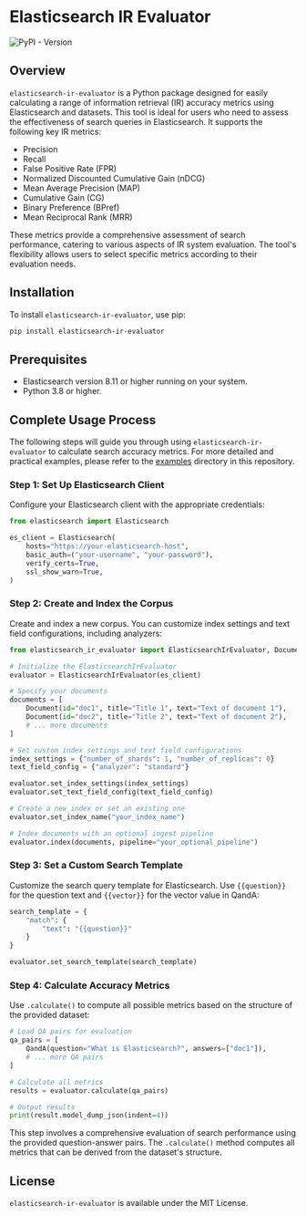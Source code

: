 # Elasticsearch IR Evaluator

![PyPI - Version](https://img.shields.io/pypi/v/elasticsearch-ir-evaluator?color=blue)

## Overview

`elasticsearch-ir-evaluator` is a Python package designed for easily calculating a range of information retrieval (IR) accuracy metrics using Elasticsearch and datasets. This tool is ideal for users who need to assess the effectiveness of search queries in Elasticsearch. It supports the following key IR metrics:

- Precision
- Recall
- False Positive Rate (FPR)
- Normalized Discounted Cumulative Gain (nDCG)
- Mean Average Precision (MAP)
- Cumulative Gain (CG)
- Binary Preference (BPref)
- Mean Reciprocal Rank (MRR)

These metrics provide a comprehensive assessment of search performance, catering to various aspects of IR system evaluation. The tool's flexibility allows users to select specific metrics according to their evaluation needs.

## Installation

To install `elasticsearch-ir-evaluator`, use pip:

```bash
pip install elasticsearch-ir-evaluator
```

## Prerequisites

- Elasticsearch version 8.11 or higher running on your system.
- Python 3.8 or higher.

## Complete Usage Process

The following steps will guide you through using `elasticsearch-ir-evaluator` to calculate search accuracy metrics. 
For more detailed and practical examples, please refer to the [examples](https://github.com/hinatades/elasticsearch-ir-evaluator/tree/main/examples) directory in this repository.

### Step 1: Set Up Elasticsearch Client

Configure your Elasticsearch client with the appropriate credentials:

```python
from elasticsearch import Elasticsearch

es_client = Elasticsearch(
    hosts="https://your-elasticsearch-host",
    basic_auth=("your-username", "your-password"),
    verify_certs=True,
    ssl_show_warn=True,
)
```

### Step 2: Create and Index the Corpus

Create and index a new corpus. You can customize index settings and text field configurations, including analyzers:

```python
from elasticsearch_ir_evaluator import ElasticsearchIrEvaluator, Document

# Initialize the ElasticsearchIrEvaluator
evaluator = ElasticsearchIrEvaluator(es_client)

# Specify your documents
documents = [
    Document(id="doc1", title="Title 1", text="Text of document 1"),
    Document(id="doc2", title="Title 2", text="Text of document 2"),
    # ... more documents
]

# Set custom index settings and text field configurations
index_settings = {"number_of_shards": 1, "number_of_replicas": 0}
text_field_config = {"analyzer": "standard"}

evaluator.set_index_settings(index_settings)
evaluator.set_text_field_config(text_field_config)

# Create a new index or set an existing one
evaluator.set_index_name("your_index_name")

# Index documents with an optional ingest pipeline
evaluator.index(documents, pipeline="your_optional_pipeline")
```

### Step 3: Set a Custom Search Template

Customize the search query template for Elasticsearch. Use `{{question}}` for the question text and `{{vector}}` for the vector value in QandA:

```python
search_template = {
    "match": {
        "text": "{{question}}"
    }
}

evaluator.set_search_template(search_template)
```

### Step 4: Calculate Accuracy Metrics

Use `.calculate()` to compute all possible metrics based on the structure of the provided dataset:

```python
# Load QA pairs for evaluation
qa_pairs = [
    QandA(question="What is Elasticsearch?", answers=["doc1"]),
    # ... more QA pairs
]

# Calculate all metrics
results = evaluator.calculate(qa_pairs)

# Output results
print(result.model_dump_json(indent=4))
```

This step involves a comprehensive evaluation of search performance using the provided question-answer pairs. The `.calculate()` method computes all metrics that can be derived from the dataset's structure.

## License

`elasticsearch-ir-evaluator` is available under the MIT License.
